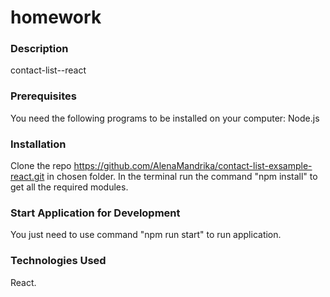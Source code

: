 # homework

### Description
 contact-list--react

 ### Prerequisites
 You need the following programs to be installed on your computer:
 Node.js
 
 ###  Installation
 Clone the repo https://github.com/AlenaMandrika/contact-list-exsample-react.git in chosen folder.
 In the terminal run the command "npm install" to get all the required modules.
 
 ### Start Application for Development
 You just need to use command "npm run start" to run application.
  
 ### Technologies Used
 React.

